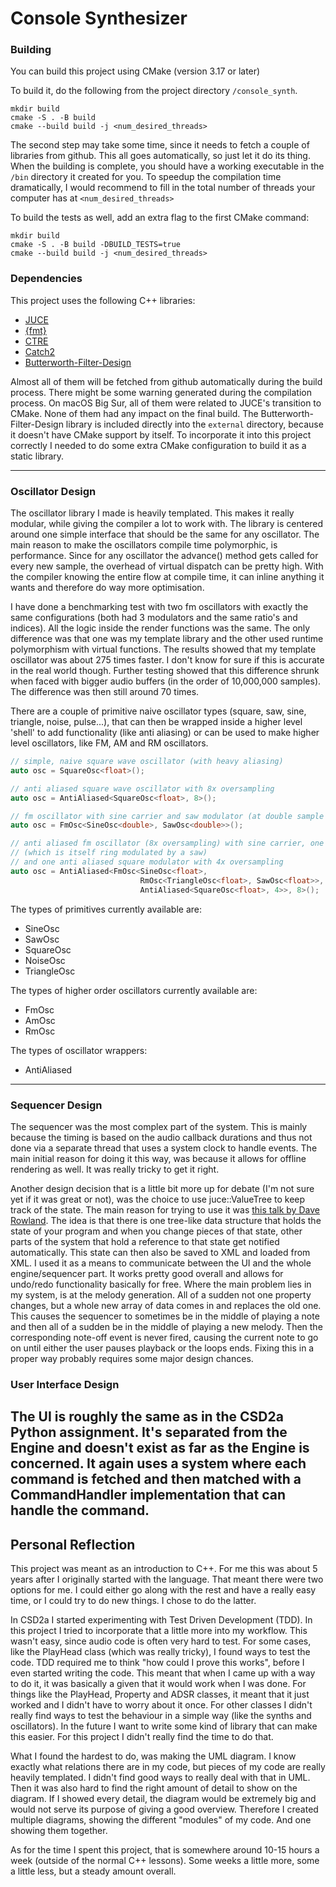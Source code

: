 # Console Synthesizer

### Building
You can build this project using CMake (version 3.17 or later)

To build it, do the following from the project directory ```/console_synth```.
```
mkdir build
cmake -S . -B build
cmake --build build -j <num_desired_threads>
```

The second step may take some time, since it needs to fetch a couple of libraries from github. 
This all goes automatically, so just let it do its thing. 
When the building is complete, you should have a working executable in the ```/bin``` directory it created for you.
To speedup the compilation time dramatically, I would recommend to fill in the total number 
of threads your computer has at ```<num_desired_threads>```

To build the tests as well, add an extra flag to the first CMake command:
```
mkdir build
cmake -S . -B build -DBUILD_TESTS=true
cmake --build build -j <num_desired_threads>
```

### Dependencies
This project uses the following C++ libraries:
- [JUCE](https://github.com/juce-framework/JUCE)
- [{fmt}](https://github.com/fmtlib/fmt)
- [CTRE](https://github.com/hanickadot/compile-time-regular-expressions)
- [Catch2](https://github.com/catchorg/Catch2)
- [Butterworth-Filter-Design](https://github.com/ruohoruotsi/Butterworth-Filter-Design)


Almost all of them will be fetched from github automatically during the build process.
There might be some warning generated during the compilation process. On macOS Big Sur, 
all of them were related to JUCE's transition to CMake. None of them had any impact on the 
final build.
The Butterworth-Filter-Design library is included directly into the ```external``` directory, because it doesn't have CMake support by itself.
To incorporate it into this project correctly I needed to do some extra CMake configuration to build it as a static library.

---
### Oscillator Design
The oscillator library I made is heavily templated. This makes it really modular,
while giving the compiler a lot to work with. The library is centered around one 
simple interface that should be the same for any oscillator. The main reason to make 
the oscillators compile time polymorphic, is performance. Since for any oscillator the 
advance() method gets called for every new sample, the overhead of virtual dispatch can be pretty high. 
With the compiler knowing the entire flow at compile time, it can inline anything it wants and therefore 
do way more optimisation.
 
I have done a benchmarking test with two fm oscillators 
with exactly the same configurations (both had 3 modulators and the same ratio's and indices).
All the logic inside the render functions was the same. The only difference was that one
was my template library and the other used runtime polymorphism with virtual functions.
The results showed that my template oscillator was about 275 times faster. I don't know for
sure if this is accurate in the real world though. Further testing showed that this difference
shrunk when faced with bigger audio buffers (in the order of 10,000,000 samples). The difference 
was then still around 70 times.

There are a couple of primitive naive oscillator types (square, saw, sine, triangle, noise, pulse...),
that can then be wrapped inside a higher level 'shell' to add functionality (like anti aliasing) 
or can be used to make higher level oscillators, like FM, AM and RM oscillators. 

```cpp
// simple, naive square wave oscillator (with heavy aliasing)
auto osc = SquareOsc<float>();

// anti aliased square wave oscillator with 8x oversampling
auto osc = AntiAliased<SquareOsc<float>, 8>();

// fm oscillator with sine carrier and saw modulator (at double sample precision)
auto osc = FmOsc<SineOsc<double>, SawOsc<double>>();

// anti aliased fm oscillator (8x oversampling) with sine carrier, one triangle modulator 
// (which is itself ring modulated by a saw) 
// and one anti aliased square modulator with 4x oversampling
auto osc = AntiAliased<FmOsc<SineOsc<float>, 
                             RmOsc<TriangleOsc<float>, SawOsc<float>>,
                             AntiAliased<SquareOsc<float>, 4>>, 8>();
```

The types of primitives currently available are:
* SineOsc
* SawOsc
* SquareOsc
* NoiseOsc
* TriangleOsc

The types of higher order oscillators currently available are:
* FmOsc
* AmOsc
* RmOsc

The types of oscillator wrappers:
* AntiAliased

---
### Sequencer Design
The sequencer was the most complex part of the system. This is mainly because the 
timing is based on the audio callback durations and thus not done via a separate
thread that uses a system clock to handle events.
The main initial reason for doing it this way, was because it allows for offline rendering
as well. 
It was really tricky to get it right. 

Another design decision that is a little bit more up for debate (I'm not sure yet if 
it was great or not), was the choice to use juce::ValueTree to keep track of the state.
The main reason for trying to use it was [this talk by Dave Rowland](https://www.youtube.com/watch?v=3IaMjH5lBEY).
The idea is that there is one tree-like data structure that holds the state of your
program and when you change pieces of that state, other parts of the system that 
hold a reference to that state get notified automatically. This state can then also
be saved to XML and loaded from XML.
I used it as a means to communicate between the UI and the whole engine/sequencer part.
It works pretty good overall and allows for undo/redo functionality basically for free.
Where the main problem lies in my system, is at the melody generation. All of a sudden 
not one property changes, but a whole new array of data comes in and replaces the old one.
This causes the sequencer to sometimes be in the middle of playing a note and then all of 
a sudden be in the middle of playing a new melody. Then the corresponding note-off event
is never fired, causing the current note to go on until either the user pauses playback 
or the loops ends. Fixing this in a proper way probably requires some major design chances.

### User Interface Design
The UI is roughly the same as in the CSD2a Python assignment. It's separated from the 
Engine and doesn't exist as far as the Engine is concerned. It again uses a system where each
command is fetched and then matched with a CommandHandler implementation that can handle the command. 
---
## Personal Reflection
This project was meant as an introduction to C++. For me this was about 5 years after I originally started
with the language. That meant there were two options for me. I could either go along with the rest and
have a really easy time, or I could try to do new things. I chose to do the latter. 

In CSD2a I started experimenting with Test Driven Development (TDD). In this project I tried to incorporate 
that a little more into my workflow. This wasn't easy, since audio code is often very hard to test.
For some cases, like the PlayHead class (which was really tricky), I found ways to test the code. 
TDD required me to think "how could I prove this works", before I even started writing the code. 
This meant that when I came up with a way to do it, it was basically a given that it would work
when I was done. For things like the PlayHead, Property and ADSR classes, it meant that it just
worked and I didn't have to worry about it once. 
For other classes I didn't really find ways to test the behaviour in a simple way (like the 
synths and oscillators). In the future I want to write some kind of library that can make this 
easier. For this project I didn't really find the time to do that. 

What I found the hardest to do, was making the UML diagram. I know exactly what relations
there are in my code, but pieces of my code are really heavily templated. I didn't find 
good ways to really deal with that in UML. Then it was also hard to find the right amount
of detail to show on the diagram. If I showed every detail, the diagram would be extremely 
big and would not serve its purpose of giving a good overview. Therefore I created multiple 
diagrams, showing the different "modules" of my code. And one showing them together.

As for the time I spent this project, that is somewhere around 10-15 hours a week 
(outside of the normal C++ lessons). Some weeks a little more, some a little less, but a steady
amount overall. 
